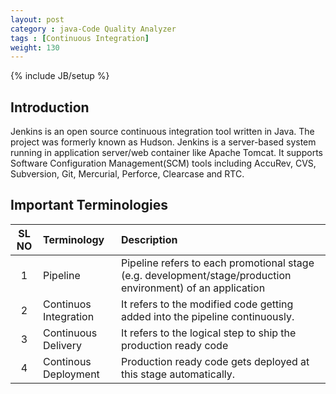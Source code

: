 ```yaml
---
layout: post
category : java-Code Quality Analyzer
tags : [Continuous Integration]
weight: 130
---
```

{% include JB/setup %}

## Introduction

Jenkins is an open source continuous integration tool written in Java. The project was formerly known as Hudson. Jenkins is a server-based system running in application server/web container like Apache Tomcat. It supports Software Configuration Management(SCM) tools including AccuRev, CVS, Subversion, Git, Mercurial, Perforce, Clearcase and RTC.

## Important Terminologies

SL NO | Terminology | Description
:---:|:---|:---
1 | Pipeline | Pipeline refers to each promotional stage (e.g. development/stage/production environment) of an application
2 | Continuos Integration | It refers to the modified code getting added into the pipeline continuously.
3 | Continuous Delivery | It refers to the logical step to ship the production ready code
4 | Continous Deployment | Production ready code gets deployed at this stage automatically.
